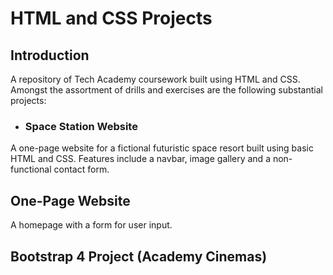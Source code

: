 # HTML and CSS Projects
## Introduction
A repository of Tech Academy coursework built using HTML and CSS. Amongst the assortment of drills and exercises are the following substantial projects:


 - ### Space Station Website 
A one-page website for a fictional futuristic space resort built using basic HTML and CSS. Features include a navbar, image gallery and a non-functional contact form.

## One-Page Website
A homepage with a form for user input. 

## Bootstrap 4 Project (Academy Cinemas)

